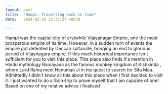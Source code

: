```yaml
---
layout: post
title:  "Hampi: Travelling back in time"
date:   2024-02-16 22:35:27 +0530

---
```

Hampi was the capital city of erstwhile Vijayanagar Empire, one the most prosperous empire of its time. However, in a sudden turn of events the empire got defeated by Deccan sultanate, bringing an end to glorious period of Vijaynagara empire.
 If this much historical importance isn't sufficient for you to visit this place.
This place also finds it's mention in Hindu mythology Ramayana as the famous monkey kingdom of Kishkinda , where Lord Rama meet Hanuman Ji in his quest to search for Sita Maa.
Admittedly I didn't know all this about this place when I first decided to visit it. I just wanted to do a Solo-trip to prove myself that I am capable of one! Based on one of my relative advice i finalised 

<!--stackedit_data:
eyJoaXN0b3J5IjpbLTExMzY2OTc4MjAsLTUwODk3MTg0LC0xMD
E3NzcwNDUxLC0xMjAzMzY4NDQ3LDg3NDYzMDEwNSwyMTA2NzQ1
OTksLTc4NzkyOTQ5OSwtMzY1MTc2OTE0LC0yMDg4NzQ2NjEyLC
0zMzI0NTUzNjNdfQ==
-->